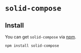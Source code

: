 # `solid-compose`

## Install

You can get `solid-compose` via [npm](http://npmjs.com).

```
npm install solid-compose
```
